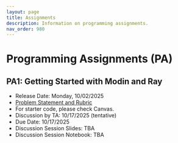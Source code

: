 ```yaml
---
layout: page
title: Assignments
description: Information on programming assignments.
nav_order: 980
---
```


# Programming Assignments (PA) 

## PA1: Getting Started with Modin and Ray

- Release Date: Monday, 10/02/2025
- [Problem Statement and Rubric](../assets/problem_statements/dsc204fall2025_assignment_1.pdf)
- For starter code, please check Canvas.
- Discussion by TA: 10/17/2025 (tentative)
- Due Date: 10/17/2025
- Discussion Session Slides: TBA
- Discussion Session Notebook: TBA

<script src="../assets/darkmode.js"></script>
<script>
  window.addEventListener("DOMContentLoaded", (event) => {
    onLoad();
});
</script>
